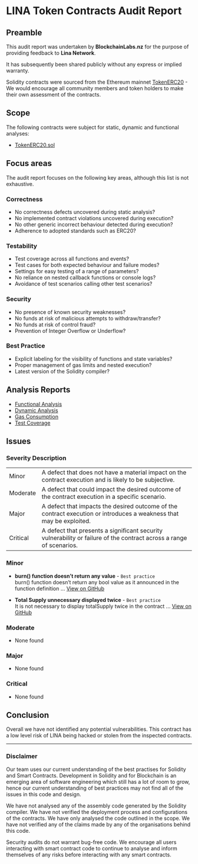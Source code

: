 # LINA Token Contracts Audit Report

## Preamble
This audit report was undertaken by **BlockchainLabs.nz** for the purpose of providing feedback to **Lina Network**.

It has subsequently been shared publicly without any express or implied warranty.

Solidity contracts were sourced from the Ethereum mainnet [TokenERC20](https://etherscan.io/address/0xc05d14442a510de4d3d71a3d316585aa0ce32b50#code) - We would encourage all community members and token holders to make their own assessment of the contracts.

## Scope
The following contracts were subject for static, dynamic and functional analyses:

- [TokenERC20.sol](https://github.com/BlockchainLabsNZ/LINA-TokenERC20/blob/master/contracts/TokenERC20.sol)


## Focus areas
The audit report focuses on the following key areas, although this list is not exhaustive.

### Correctness
- No correctness defects uncovered during static analysis?
- No implemented contract violations uncovered during execution?
- No other generic incorrect behaviour detected during execution?
- Adherence to adopted standards such as ERC20?

### Testability
- Test coverage across all functions and events?
- Test cases for both expected behaviour and failure modes?
- Settings for easy testing of a range of parameters?
- No reliance on nested callback functions or console logs?
- Avoidance of test scenarios calling other test scenarios?

### Security
- No presence of known security weaknesses?
- No funds at risk of malicious attempts to withdraw/transfer?
- No funds at risk of control fraud?
- Prevention of Integer Overflow or Underflow?

### Best Practice
- Explicit labeling for the visibility of functions and state variables?
- Proper management of gas limits and nested execution?
- Latest version of the Solidity compiler?

## Analysis Reports

- [Functional Analysis](https://github.com/BlockchainLabsNZ/LINA-TokenERC20/blob/master/audit/functional-tests.md)
- [Dynamic Analysis](https://github.com/BlockchainLabsNZ/LINA-TokenERC20/blob/master/audit/dynamic-analysis.md)
- [Gas Consumption](https://github.com/BlockchainLabsNZ/LINA-TokenERC20/blob/master/audit/gas-consumption-report.md)
- [Test Coverage](https://github.com/BlockchainLabsNZ/LINA-TokenERC20/blob/master/audit/test-coverage.md)

## Issues

### Severity Description
<table>
<tr>
  <td>Minor</td>
  <td>A defect that does not have a material impact on the contract execution and is likely to be subjective.</td>
</tr>
<tr>
  <td>Moderate</td>
  <td>A defect that could impact the desired outcome of the contract execution in a specific scenario.</td>
</tr>
<tr>
  <td>Major</td>
  <td> A defect that impacts the desired outcome of the contract execution or introduces a weakness that may be exploited.</td>
</tr>
<tr>
  <td>Critical</td>
  <td>A defect that presents a significant security vulnerability or failure of the contract across a range of scenarios.</td>
</tr>
</table>

### Minor

- **burn() function doesn’t return any value** - `Best practice`
<br>burn() function doesn’t return any bool value as it announced in the function definition ... [View on GitHub](https://github.com/BlockchainLabsNZ/LINA-TokenERC20/issues/1)

- **Total Supply unnecessary displayed twice** - `Best practice`
<br>It is not necessary to display totalSupply twice in the contract ... [View on GitHub](https://github.com/BlockchainLabsNZ/LINA-TokenERC20/issues/2)

### Moderate

- None found

### Major

- None found

### Critical

- None found

## Conclusion

Overall we have not identified any potential vulnerabilities. This contract has a low level risk of LINA being hacked or stolen from the inspected contracts.

___

### Disclaimer

Our team uses our current understanding of the best practises for Solidity and Smart Contracts. Development in Solidity and for Blockchain is an emerging area of software engineering which still has a lot of room to grow, hence our current understanding of best practices may not find all of the issues in this code and design.

We have not analysed any of the assembly code generated by the Solidity compiler. We have not verified the deployment process and configurations of the contracts. We have only analysed the code outlined in the scope. We have not verified any of the claims made by any of the organisations behind this code.

Security audits do not warrant bug-free code. We encourage all users interacting with smart contract code to continue to analyse and inform themselves of any risks before interacting with any smart contracts.

